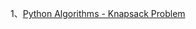 1、[Python Algorithms - Knapsack Problem](http://zijie0.github.io/2014/07/24/Python-Algorithms---Knapsack-Problem/)
